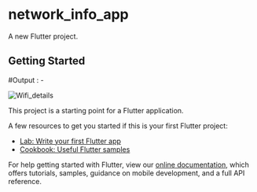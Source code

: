 # network_info_app

A new Flutter project.

## Getting Started

#Output : -



![Wifi_details](https://user-images.githubusercontent.com/97453465/165598816-1048db79-0af1-4a2b-b9be-3fa187350d47.png)



This project is a starting point for a Flutter application.

A few resources to get you started if this is your first Flutter project:

- [Lab: Write your first Flutter app](https://flutter.dev/docs/get-started/codelab)
- [Cookbook: Useful Flutter samples](https://flutter.dev/docs/cookbook)

For help getting started with Flutter, view our
[online documentation](https://flutter.dev/docs), which offers tutorials,
samples, guidance on mobile development, and a full API reference.

